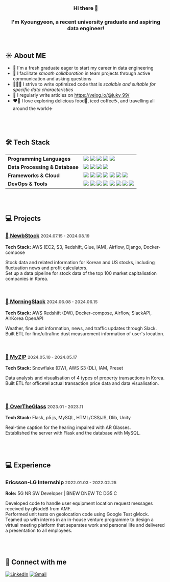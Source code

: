 <h3 align="center">Hi there 👋</h3>
<h3 align="center"> I'm Kyoungyeon, a recent university graduate and aspiring data engineer! </h3> 
  

<br>

## ☀️ About ME
- 📌 I'm a fresh graduate eager to start my career in data engineering
- 🤝 I facilitate *smooth collaboration* in team projects through active communication and asking questions
- 👩🏻‍💻 I strive to write optimized code that is *scalable and suitable for specific data characteristics*
- 📝 I regularly write articles on https://velog.io/@juky_99/
- ❤️‍🔥 I love exploring delicious food🍕, iced coffee☕️, and travelling all around the world✈️

<br>
<br>

## 🛠 Tech Stack
<table>
  <tr>
    <td><b>Programming Languages</b></td>
    <td>
      <img src="https://img.shields.io/badge/Python-3776AB?style=for-the-badge&logo=python&logoColor=white"/>
      <img src="https://img.shields.io/badge/SQL-4479A1?style=for-the-badge&logo=postgresql&logoColor=white"/>
      <img src="https://img.shields.io/badge/Java-007396?style=for-the-badge&logo=java&logoColor=white"/>
      <img src="https://img.shields.io/badge/JavaScript-F7DF1E?style=for-the-badge&logo=javascript&logoColor=black"/>
      <img src="https://img.shields.io/badge/C-A8B9CC?style=for-the-badge&logo=c&logoColor=black"/>
    </td>
  </tr>
  <tr>
    <td><b>Data Processing & Database</b></td>
    <td>
      <img src="https://img.shields.io/badge/Apache%20Airflow-017CEE?style=for-the-badge&logo=apache-airflow&logoColor=white"/>
      <img src="https://img.shields.io/badge/Apache%20Spark-E25A1C?style=for-the-badge&logo=apachespark&logoColor=white"/>
      <img src="https://img.shields.io/badge/MySQL-4479A1?style=for-the-badge&logo=mysql&logoColor=white"/>
      <img src="https://img.shields.io/badge/PostgreSQL-336791?style=for-the-badge&logo=postgresql&logoColor=white"/>
    </td>
  </tr>
  <tr>
    <td><b>Frameworks & Cloud</b></td>
    <td>
      <img src="https://img.shields.io/badge/Django-092E20?style=for-the-badge&logo=django&logoColor=white"/>
      <img src="https://img.shields.io/badge/Flask-000000?style=for-the-badge&logo=flask&logoColor=white"/>
      <img src="https://img.shields.io/badge/AWS%20EC2-FF9900?style=for-the-badge&logo=amazon-ec2&logoColor=white"/>
      <img src="https://img.shields.io/badge/AWS%20S3-569A31?style=for-the-badge&logo=amazon-s3&logoColor=white"/>
      <img src="https://img.shields.io/badge/AWS%20Redshift-8C4FFF?style=for-the-badge&logo=amazon-redshift&logoColor=white"/>
      <img src="https://img.shields.io/badge/AWS%20Glue-FF9900?style=for-the-badge&logo=awsglue&logoColor=white"/>
      <img src="https://img.shields.io/badge/AWS%20IAM-FF9900?style=for-the-badge&logo=amazon-iam&logoColor=white"/>
    </td>
    </td>
  </tr>
  <tr>
    <td><b>DevOps & Tools</b></td>
    <td>
      <img src="https://img.shields.io/badge/GitHub-181717?style=for-the-badge&logo=github&logoColor=white"/>
      <img src="https://img.shields.io/badge/GitHub%20Actions-2088FF?style=for-the-badge&logo=github-actions&logoColor=white"/>
      <img src="https://img.shields.io/badge/Docker-2496ED?style=for-the-badge&logo=docker&logoColor=white"/>
      <img src="https://img.shields.io/badge/Linux-FCC624?style=for-the-badge&logo=linux&logoColor=black"/>
      <img src="https://img.shields.io/badge/Figma-F24E1E?style=for-the-badge&logo=figma&logoColor=white"/>
      <img src="https://img.shields.io/badge/Preset-FF4B4B?style=for-the-badge&logo=preset&logoColor=white"/>
      <img src="https://img.shields.io/badge/Notion-000000?style=for-the-badge&logo=notion&logoColor=white"/>
      <img src="https://img.shields.io/badge/Slack-4A154B?style=for-the-badge&logo=slack&logoColor=white"/>
    </td>
  </tr>
</table>

<!--
## 🛠 Tech Stack
#### Data 
![SQL](https://img.shields.io/badge/SQL-4479A1?style=for-the-badge&logo=sql&logoColor=white)
![Airflow](https://img.shields.io/badge/Apache%20Airflow-017CEE?style=for-the-badge&logo=apache-airflow&logoColor=white)
![Spark](https://img.shields.io/badge/Apache%20Spark-E25A1C?style=for-the-badge&logo=apachespark&logoColor=white)
![Kafka](https://img.shields.io/badge/Apache%20Kafka-231F20?style=for-the-badge&logo=apachekafka&logoColor=white)
![AWS RedShift](https://img.shields.io/badge/AWS%20RedShift-8C4FFF?style=for-the-badge&logo=amazon-redshift&logoColor=white)
![Snowflake](https://img.shields.io/badge/Snowflake-29B5E8?style=for-the-badge&logo=snowflake&logoColor=white)

#### Front-End
![HTML](https://img.shields.io/badge/HTML5-E34F26?style=for-the-badge&logo=html5&logoColor=white)
![CSS](https://img.shields.io/badge/CSS3-1572B6?style=for-the-badge&logo=css3&logoColor=white)
![JavaScript](https://img.shields.io/badge/JavaScript-F7DF1E?style=for-the-badge&logo=javascript&logoColor=black)

#### Back-End
![Django](https://img.shields.io/badge/Django-092E20?style=for-the-badge&logo=django&logoColor=white)
![Flask](https://img.shields.io/badge/Flask-000000?style=for-the-badge&logo=flask&logoColor=white)
![AWS S3](https://img.shields.io/badge/AWS%20S3-569A31?style=for-the-badge&logo=amazons3&logoColor=white)
![Spring Boot](https://img.shields.io/badge/Spring%20Boot-6DB33F?style=for-the-badge&logo=spring-boot&logoColor=white)

#### Database
![MySQL](https://img.shields.io/badge/MySQL-4479A1?style=for-the-badge&logo=mysql&logoColor=white)
![PostgreSQL](https://img.shields.io/badge/PostgreSQL-336791?style=for-the-badge&logo=postgresql&logoColor=white)

#### DevOps & Tool
![Git](https://img.shields.io/badge/Git-F05032?style=for-the-badge&logo=git&logoColor=white)
![AWS EC2](https://img.shields.io/badge/AWS%20EC2-FF9900?style=for-the-badge&logo=amazonec2&logoColor=white)
![Docker](https://img.shields.io/badge/Docker-2496ED?style=for-the-badge&logo=docker&logoColor=white)
![Kubernetes](https://img.shields.io/badge/Kubernetes-326CE5?style=for-the-badge&logo=kubernetes&logoColor=white)
![Linux](https://img.shields.io/badge/Linux-FCC624?style=for-the-badge&logo=linux&logoColor=black)
![Figma](https://img.shields.io/badge/Figma-F24E1E?style=for-the-badge&logo=figma&logoColor=white)
![Preset](https://img.shields.io/badge/Preset-4D4D4D?style=for-the-badge&logo=preset&logoColor=white)
-->

<br>
<br>


## 💻 Projects
<h3>
  <a href="https://github.com/NewbStock">🔗 NewbStock</a> 
  <span style="font-size: 0.8em; color: #666;">2024.07.15 - 2024.08.19</span>
</h3>

<b>Tech Stack:</b> AWS (EC2, S3, Redshift, Glue, IAM), Airflow, Django, Docker-compose
<p>
  Stock data and related information for Korean and US stocks, including fluctuation news and profit calculators. <br>
  Set up a data pipeline for stock data of the top 100 market capitalisation companies in Korea.
</p>

<br>

<h3>
  <a href="https://github.com/Devcourse-slackBot/slack_bot">🔗 MorningSlack</a> 
  <span style="font-size: 0.8em; color: #666;">2024.06.08 - 2024.06.15</span>
</h3>

<b>Tech Stack:</b> AWS Redshift (DW), Docker-compose, Airflow, SlackAPI, AirKorea OpenAPI
<p>
  Weather, fine dust information, news, and traffic updates through Slack. <br>
  Built ETL for fine/ultrafine dust measurement information of user's location.
</p>


<br>

<h3>
  <a href="https://github.com/my-zip/myzip">🔗 MyZIP</a> 
  <span style="font-size: 0.8em; color: #666;">2024.05.10 - 2024.05.17</span>
</h3>
<p><strong>Tech Stack:</strong> Snowflake (DW), AWS S3 (DL), IAM, Preset</p>
<p>
  Data analysis and visualisation of 4 types of property transactions in Korea.<br> 
  Built ETL for officetel actual transaction price data and data visualisation.
</p>

<br>
<h3>
  <a href="https://github.com/Over-The-Glass">🔗 OverTheGlass</a> 
  <span style="font-size: 0.8em; color: #666;">2023.01 - 2023.11</span>
</h3>
<p><strong>Tech Stack:</strong> Flask, p5.js, MySQL, HTML/CSS/JS, Dlib, Unity</p>
<p>
  Real-time caption for the hearing impaired with AR Glasses.<br>
  Established the server with Flask and the database with MySQL.
</p>


<br>
<br>

## 💻 Experience
<h3>
  Ericsson-LG Internship
  <span style="font-size: 0.8em; color: #666;">2022.01.03 - 2022.02.25</span>
</h3>
<p><strong>Role:</strong> 5G NR SW Developer | BNEW DNEW TC DG5 C<br></p>
<p>
  Developed code to handle user equipment location request messages received by gNodeB from AMF. <br> 
  Performed unit tests on geolocation code using Google Test gMock. <br>
  Teamed up with interns in an in-house venture programme to design a virtual meeting platform that separates work and personal life and delivered a presentation to all employees.
</p>


<!--
## 📊 Github Stat
[![Kyoungyeon's GitHub stats](https://github-readme-stats.vercel.app/api?username=Kyoung-yeon99)](https://github.com/Kyoung-yeon99/github-readme-stats)
-->
<br>
<br>

## 🙌 Connect with me
[![LinkedIn](https://img.shields.io/badge/LinkedIn-0077B5?style=for-the-badge&logo=linkedin&logoColor=white)](https://www.linkedin.com/in/kyoungyeon-ju-279706221/)
[![Gmail](https://img.shields.io/badge/Gmail-D14836?style=for-the-badge&logo=gmail&logoColor=white)](mailto:jky72099@gmail.com)




<!--
**Kyoung-yeon99/Kyoung-yeon99** is a ✨ _special_ ✨ repository because its `README.md` (this file) appears on your GitHub profile.

Here are some ideas to get you started:

- 🔭 I’m currently working on ...
- 🌱 I’m currently learning ...
- 👯 I’m looking to collaborate on ...
- 🤔 I’m looking for help with ...
- 💬 Ask me about ...
- 📫 How to reach me: ...
- 😄 Pronouns: ...
- ⚡ Fun fact: ...
-->
